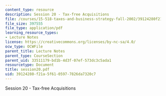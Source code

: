 ```yaml
---
content_type: resource
description: Session 20 - Tax-free Acquisitions
file: /courses/15-518-taxes-and-business-strategy-fall-2002/39124280f21a5f6105977826da7320c7_session20.pdf
file_size: 397555
file_type: application/pdf
learning_resource_types:
- Lecture Notes
license: https://creativecommons.org/licenses/by-nc-sa/4.0/
ocw_type: OCWFile
parent_title: Lecture Notes
parent_type: CourseSection
parent_uid: 33511179-bd1b-4d3f-07ef-573dc3c5ada1
resourcetype: Document
title: session20.pdf
uid: 39124280-f21a-5f61-0597-7826da7320c7
---
```

Session 20 - Tax-free Acquisitions